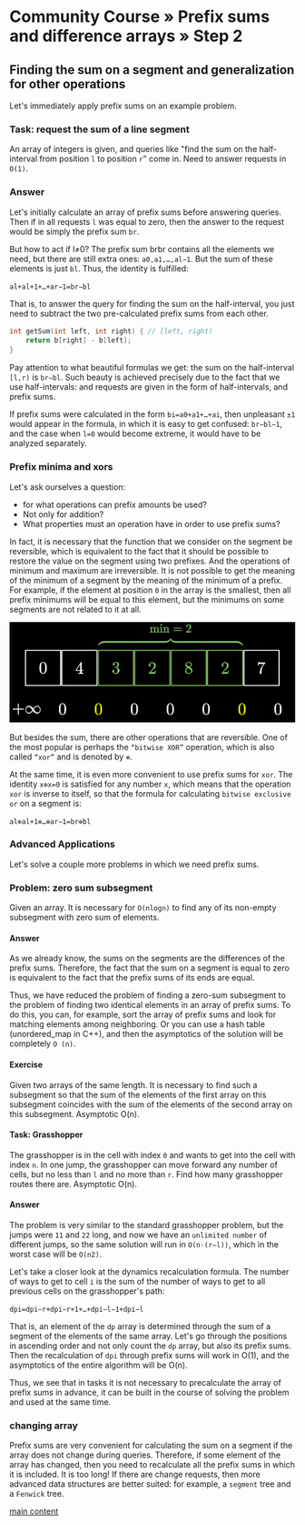 # Community Course » Prefix sums and difference arrays » Step 2

## Finding the sum on a segment and generalization for other operations

Let's immediately apply prefix sums on an example problem.

### Task: request the sum of a line segment

An array of integers is given, and queries like "find the sum on the half-interval from position `l` to position `r`" come in. Need to answer requests in `O(1)`.

### Answer

Let's initially calculate an array of prefix sums before answering queries. Then if in all requests `l` was equal to zero, then the answer to the request would be simply the prefix sum `br`.

But how to act if l≠0? The prefix sum brbr contains all the elements we need, but there are still extra ones: `a0,a1,…,al−1`. But the sum of these elements is just `bl`. Thus, the identity is fulfilled:

`al+al+1+…+ar−1=br−bl`

That is, to answer the query for finding the sum on the half-interval, you just need to subtract the two pre-calculated prefix sums from each other.

```c++
int getSum(int left, int right) { // [left, right)
    return b[right] - b[left];
}
```

Pay attention to what beautiful formulas we get: the sum on the half-interval `[l,r)` is `br−bl`. Such beauty is achieved precisely due to the fact that we use half-intervals: and requests are given in the form of half-intervals, and prefix sums.

If prefix sums were calculated in the form `bi=a0+a1+…+ai`, then unpleasant `±1` would appear in the formula, in which it is easy to get confused: `br−bl−1`, and the case when `l=0` would become extreme, it would have to be analyzed separately.


### Prefix minima and xors

Let's ask ourselves a question: 
- for what operations can prefix amounts be used?
- Not only for addition?
- What properties must an operation have in order to use prefix sums?

In fact, it is necessary that the function that we consider on the segment be reversible, which is equivalent to the fact that it should be possible to restore the value on the segment using two prefixes. And the operations of minimum and maximum are irreversible. It is not possible to get the meaning of the minimum of a segment by the meaning of the minimum of a prefix. For example, if the element at position `0` in the array is the smallest, then all prefix minimums will be equal to this element, but the minimums on some segments are not related to it at all.

![img](https://github.com/cs-joy/codeforce-journey/blob/main/prefix_sum_and_different_arrays/step2/minMax.PNG)

But besides the sum, there are other operations that are reversible. One of the most popular is perhaps the `“bitwise XOR”` operation, which is also called `“xor”` and is denoted by `⊕`.

At the same time, it is even more convenient to use prefix sums for `xor`. The identity `x⊕x=0` is satisfied for any number `x`, which means that the operation `xor` is inverse to itself, so that the formula for calculating `bitwise exclusive or` on a segment is:

`al⊕al+1⊕…⊕ar−1=br⊕bl`


### Advanced Applications

Let's solve a couple more problems in which we need prefix sums.

### Problem: zero sum subsegment

Given an array. It is necessary for `O(nlog⁡n)` to find any of its non-empty subsegment with zero sum of elements.

#### Answer

As we already know, the sums on the segments are the differences of the prefix sums. Therefore, the fact that the sum on a segment is equal to zero is equivalent to the fact that the prefix sums of its ends are equal.

Thus, we have reduced the problem of finding a zero-sum subsegment to the problem of finding two identical elements in an array of prefix sums. To do this, you can, for example, sort the array of prefix sums and look for matching elements among neighboring. Or you can use a hash table (unordered_map in C++), and then the asymptotics of the solution will be completely `O (n)`.

#### Exercise

Given two arrays of the same length. It is necessary to find such a subsegment so that the sum of the elements of the first array on this subsegment coincides with the sum of the elements of the second array on this subsegment. Asymptotic O(n).


#### Task: Grasshopper

The grasshopper is in the cell with index `0` and wants to get into the cell with index `n`. In one jump, the grasshopper can move forward any number of cells, but no less than `l` and no more than `r`. Find how many grasshopper routes there are. Asymptotic O(n).

#### Answer
The problem is very similar to the standard grasshopper problem, but the jumps were `11` and `22` long, and now we have an `unlimited number` of different jumps, so the same solution will run in `O(n⋅(r−l))`, which in the worst case will be `O(n2)`.

Let's take a closer look at the dynamics recalculation formula. The number of ways to get to cell `i` is the sum of the number of ways to get to all previous cells on the grasshopper's path:

`dpi=dpi−r+dpi−r+1+…+dpi−l−1+dpi−l`

That is, an element of the `dp` array is determined through the sum of a segment of the elements of the same array. Let's go through the positions in ascending order and not only count the `dp` array, but also its prefix sums. Then the recalculation of `dpi` through prefix sums will work in O(1), and the asymptotics of the entire algorithm will be O(n).

Thus, we see that in tasks it is not necessary to precalculate the array of prefix sums in advance, it can be built in the course of solving the problem and used at the same time.

### changing array

Prefix sums are very convenient for calculating the sum on a segment if the array does not change during queries. Therefore, if some element of the array has changed, then you need to recalculate all the prefix sums in which it is included. It is too long! If there are change requests, then more advanced data structures are better suited: for example, a `segment` tree and a `Fenwick` tree.

[main content](https://codeforces.com/edu/course/3/lesson/10/2 'in russian language')